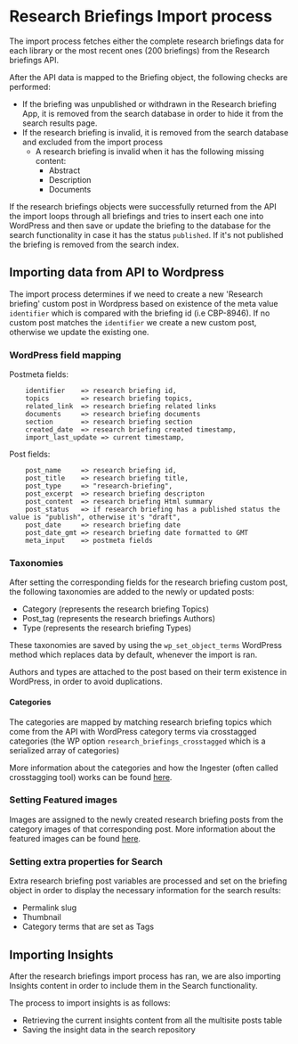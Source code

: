 # Research Briefings Import process

The import process fetches either the complete research briefings data for each library or the most recent ones (200 briefings) from the Research briefings API.

After the API data is mapped to the Briefing object, the following checks are performed:

* If the briefing was unpublished or withdrawn in the Research briefing App, it is removed from the search database in order to hide it from the search results page.
* If the research briefing is invalid, it is removed from the search database and excluded from the import process
    * A research briefing is invalid when it has the following missing content:
        * Abstract
        * Description
        * Documents
        
        
If the research briefings objects were successfully returned from the API the import loops through all briefings and tries to insert each one into WordPress and then save or update the briefing to the database for the search functionality in case it has the status `published`. If it's not published the briefing is removed from the search index.

##  Importing data from API to Wordpress

The import process determines if we need to create a new 'Research briefing' custom post in Wordpress based on existence of the meta value `identifier` which is compared with the briefing id (i.e CBP-8946). If no custom post matches the `identifier` we create a new custom post, otherwise we update the existing one.


### WordPress field mapping

Postmeta fields:
```
    identifier    => research briefing id,
    topics        => research briefing topics,
    related_link  => research briefing related links
    documents     => research briefing documents
    section       => research briefing section
    created_date  => research briefing created timestamp,
    import_last_update => current timestamp,
```


Post fields:

```
    post_name     => research briefing id,
    post_title    => research briefing title,
    post_type     => "research-briefing",
    post_excerpt  => research briefing descripton
    post_content  => research briefing Html summary
    post_status   => if research briefing has a published status the value is "publish", otherwise it's "draft",
    post_date     => research briefing date
    post_date_gmt => research briefing date formatted to GMT
    meta_input    => postmeta fields
```

### Taxonomies

After setting the corresponding fields for the research briefing custom post, the following taxonomies are added to the newly or updated posts:
   * Category (represents the research briefing Topics)
   * Post_tag (represents the research briefings Authors)
   * Type (represents the research briefing Types)
   
   These taxonomies are saved by using the `wp_set_object_terms` WordPress method which replaces data by default, whenever the import is ran.
   
   Authors and types are attached to the post based on their term existence in WordPress, in order to avoid duplications.
   
   
#### Categories   

   The categories are mapped by matching research briefing topics which come from the API with WordPress category terms via crosstagged categories (the WP option `research_briefings_crosstagged` which is a serialized array of categories)
    
   More information about the categories and how the Ingester (often called crosstagging tool) works can be found [here](categories.md).
   
   
### Setting Featured images

Images are assigned to the newly created research briefing posts from the category images of that corresponding post. More information about the featured images can be found [here](featured-images.md).

### Setting extra properties for Search

Extra research briefing post variables are processed and set on the briefing object in order to display the necessary information for the search results:
   * Permalink slug
   * Thumbnail
   * Category terms that are set as Tags
    

##  Importing Insights

After the research briefings import process has ran, we are also importing Insights content in order to include them in the Search functionality. 

The process to import insights is as follows:
* Retrieving the current insights content from all the multisite posts table
* Saving the insight data in the search repository


   
    
